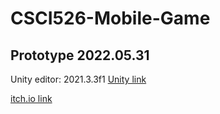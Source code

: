 # CSCI526-Mobile-Game

## Prototype 2022.05.31
Unity editor: 2021.3.3f1
[Unity link](https://play.unity.com/mg/other/prototype0528)

[itch.io link](https://zhen-qin.itch.io/prototype0529)
